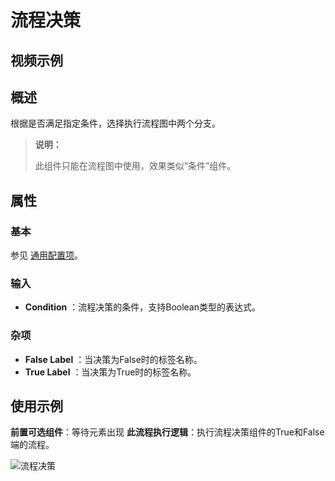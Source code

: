 # 流程决策

## 视频示例

## 概述

根据是否满足指定条件，选择执行流程图中两个分支。

>**说明：**
>
>此组件只能在流程图中使用，效果类似“条件”组件。

## 属性

### 基本

参见 [通用配置项](../Appendix/CommonConfigurationItems.md)。

### 输入

- **Condition** ：流程决策的条件，支持Boolean类型的表达式。

### 杂项

- **False Label** ：当决策为False时的标签名称。
- **True Label** ：当决策为True时的标签名称。

## 使用示例

**前置可选组件**：等待元素出现
**此流程执行逻辑**：执行流程决策组件的True和False端的流程。

![流程决策](https://docimages.blob.core.chinacloudapi.cn/images/Activities/decision-2.png)
